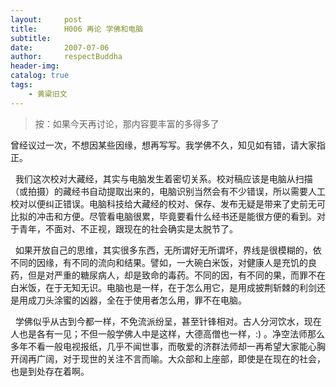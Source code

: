 ```yaml
---
layout:     post
title:      H006 再论 学佛和电脑
subtitle:   
date:       2007-07-06
author:     respectBuddha
header-img: 
catalog: true
tags:
    - 黄粱旧文
---
```


> 按：如果今天再讨论，那内容要丰富的多得多了

曾经议过一次，不想因某些因缘，想再写写。我学佛不久，知见如有错，请大家指正。

  我们这次校对大藏经，其实与电脑发生着密切关系。校对稿应该是电脑从扫描（或拍摄）的藏经书自动提取出来的，电脑识别当然会有不少错误，所以需要人工校对以便纠正错误。电脑科技给大藏经的校对、保存、发布无疑是带来了史前无可比拟的冲击和方便。尽管看电脑很累，毕竟要看什么经书还是能很方便的看到。对于青年，不面对、不正视，跟现在的社会确实是太脱节了。

  如果开放自己的思维，其实很多东西，无所谓好无所谓坏，界线是很模糊的，依不同的因缘，有不同的流向和结果。譬如，一大碗白米饭，对健康人是充饥的良药，但是对严重的糖尿病人，却是致命的毒药。不同的因，有不同的果，而罪不在白米饭，在于无知无识。电脑也是一样，在于怎么用它，是用成披荆斩棘的利剑还是用成刀头涂蜜的凶器，全在于使用者怎么用，罪不在电脑。

  学佛似乎从古到今都一样，不免流派纷呈，甚至针锋相对。古人分河饮水，现在人也是各有一见；不但一般学佛人中是这样，大德高僧也一样，:) 。净空法师那么多年不看一般电视报纸，几乎不闻世事，而敬爱的济群法师却一再希望大家能心胸开阔再广阔，对于现世的关注不言而喻。大众部和上座部，即使是在现在的社会，也是到处存在着啊。